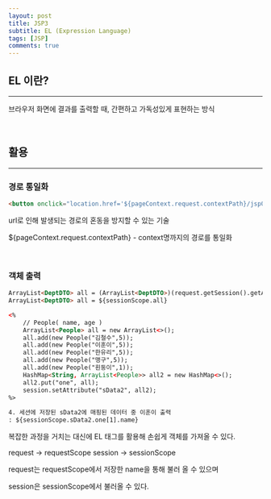 ```yaml
---
layout: post
title: JSP3
subtitle: EL (Expression Language)
tags: [JSP]
comments: true
---
```


## EL 이란?

---

브라우저 화면에 결과를 출력할 때, 간편하고 가독성있게 표현하는 방식

<br>

## 활용

---

### 경로 통일화

```html
<button onclick="location.href='${pageContext.request.contextPath}/jsp01_scripting.jsp'">01 jsp로 이동</button>
```

url로 인해 발생되는 경로의 혼동을 방지할 수 있는 기술

${pageContext.request.contextPath} - context명까지의 경로를 통일화

<br>

### 객체 출력

```html
ArrayList<DeptDTO> all = (ArrayList<DeptDTO>)(request.getSession().getAttribute("all"));
ArrayList<DeptDTO> all = ${sessionScope.all}

<%
	// People( name, age )
	ArrayList<People> all = new ArrayList<>();
	all.add(new People("김철수",5));
	all.add(new People("이훈이",5));
	all.add(new People("한유리",5));
	all.add(new People("맹구",5));
	all.add(new People("흰둥이",1));
	HashMap<String, ArrayList<People>> all2 = new HashMap<>();
	all2.put("one", all);
	session.setAttribute("sData2", all2);
%>
	
4. 세션에 저장된 sData2에 매핑된 데이터 중 이훈이 출력
: ${sessionScope.sData2.one[1].name}
```

복잡한 과정을 거치는 대신에 EL 태그를 활용해 손쉽게 객체를 가져올 수 있다.

request → requestScope
session → sessionScope

request는 requestScope에서 저장한 name을 통해 불러 올 수 있으며

session은 sessionScope에서 불러올 수 있다.
